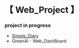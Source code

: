 <h1> 【 Web_Project 】 </h1>

<h3> project in progress </h3>

* <a href="https://github.com/EunByu1/Web_Project/tree/main/Simple_Diary/src"> Simple_Diary </a>
* GreenAI - Web_DashBoard
